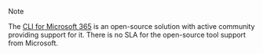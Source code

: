 
> [!NOTE]
> The [CLI for Microsoft 365](https://pnp.github.io/cli-microsoft365?utm_source=msft_docs&utm_medium=page) is an open-source solution with active community providing support for it. There is no SLA for the open-source tool support from Microsoft.
